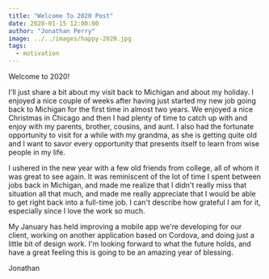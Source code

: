 ```yaml
---
title: "Welcome To 2020 Post"
date: 2020-01-15 12:00:00
author: "Jonathan Perry"
image: ../../images/happy-2020.jpg
tags:
  - motivation
---
```


Welcome to 2020!  

I'll just share a bit about my visit back to Michigan and about
my holiday. I enjoyed a nice couple of weeks after having just
started my new job going back to Michigan for the first time in
almost two years. We enjoyed a nice Christmas in Chicago and then
I had plenty of time to catch up with and enjoy with my parents,
brother, cousins, and aunt. I also had the fortunate opportunity
to visit for a while with my grandma, as she is getting quite old
and I want to savor every opportunity that presents itself to
learn from wise people in my life.

I ushered in the new year with a few old friends from college, all of whom
it was great to see again. It was reminiscent of the lot of time I spent
between jobs back in Michigan, and made me realize that I didn't really
miss that situation all that much, and made me really appreciate that I would
be able to get right back into a full-time job. I can't describe how grateful
I am for it, especially since I love the work so much.

My January has held improving a mobile app we're developing for our client,
working on another application based on Cordova, and doing just a little bit
of design work. I'm looking forward to what the future holds, and have a great
feeling this is going to be an amazing year of blessing.

Jonathan